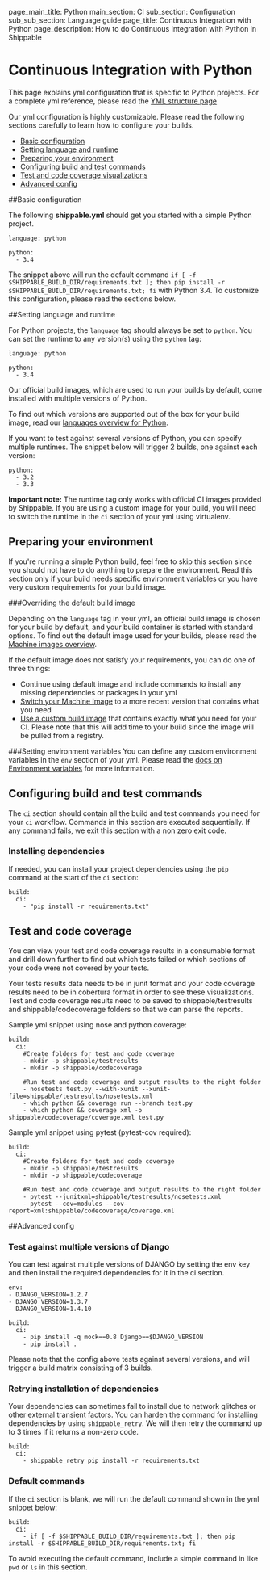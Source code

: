 page_main_title: Python
main_section: CI
sub_section: Configuration
sub_sub_section: Language guide
page_title: Continuous Integration with Python
page_description: How to do Continuous Integration with Python in Shippable

# Continuous Integration with Python
This page explains yml configuration that is specific to Python projects. For a complete yml reference, please read the [YML structure page](yml-structure/)

Our yml configuration is highly customizable. Please read the following sections carefully to learn how to
configure your builds.

-  [Basic configuration](#basic-python-config)
-  [Setting language and runtime](#language)
-  [Preparing your environment](#environment)
-  [Configuring build and test commands](#build-test)
-  [Test and code coverage visualizations](#test-coverage-reports)
-  [Advanced config](#advanced-config)

<a name="basic-python-config"></a>
##Basic configuration

The following **shippable.yml** should get you started with a simple Python project.

```
language: python

python:
  - 3.4
```

The snippet above will run the default command `if [ -f $SHIPPABLE_BUILD_DIR/requirements.txt ]; then pip install -r $SHIPPABLE_BUILD_DIR/requirements.txt; fi` with Python 3.4. To customize this configuration, please read the sections below.

<a name="language"></a>
##Setting language and runtime

For Python projects, the `language` tag should always be set to `python`. You can set the runtime to any version(s) using the `python` tag:

```
language: python

python:
  - 3.4
```
Our official build images, which are used to run your builds by default, come installed with multiple versions of Python.

To find out which versions are supported out of the box for your build image, read our [languages overview for Python](/platform/runtime/machine-image/language-versions/#python).

If you want to test against several versions of Python, you can specify multiple runtimes. The snippet below will trigger 2 builds, one against each version:

```
python:
  - 3.2
  - 3.3
```

**Important note:** The runtime tag only works with official CI images provided by Shippable. If you are using a custom image for your build, you will need to switch the runtime in the `ci` section of your yml using virtualenv.

<a name="environment"></a>
## Preparing your environment

If you're running a simple Python build, feel free to skip this section since you should not have to do anything to prepare the environment. Read this section only if your build needs specific environment variables or you have very custom requirements for your build image.

###Overriding the default build image

Depending on the `language` tag in your yml, an official build image is chosen for your build by default, and your build container is started with standard options. To find out the default image used for your builds, please read the [Machine images overview](../platform/runtime/machine-image/ami-overview/).

If the default image does not satisfy your requirements, you can do one of three things:

-  Continue using default image and include commands to install any missing dependencies or packages in your yml
-  [Switch your Machine Image](../ci/build-image/#changing-your-default-tag) to a more recent version that contains what you need
-  [Use a custom build image](../ci/custom-docker-image/) that contains exactly what you need for your CI. Please note that this will add time to your build since the image will be pulled from a registry.

###Setting environment variables
You can define any custom environment variables in the `env` section of your yml. Please read the [docs on Environment variables](env-vars/) for more information.

<a name="build-test"></a>
## Configuring build and test commands
The `ci` section should contain all the build and test commands you need for your `ci` workflow. Commands in this section are executed sequentially. If any command fails, we exit this section with a non zero exit code.

### Installing dependencies
If needed, you can install your project dependencies using the `pip` command at the start of the `ci` section:

```
build:
  ci:
    - "pip install -r requirements.txt"
```

<a name="test-coverage-reports"></a>
## Test and code coverage
You can view your test and code coverage results in a consumable format and drill down further to find out which tests failed or which sections of your code were not covered by your tests.

Your tests results data needs to be in junit format and your code coverage results need to be in cobertura format in order to see these visualizations. Test and code coverage results need to be saved to shippable/testresults and shippable/codecoverage folders so that we can parse the reports.

Sample yml snippet using nose and python coverage:

```
build:
  ci:
    #Create folders for test and code coverage
    - mkdir -p shippable/testresults
    - mkdir -p shippable/codecoverage

    #Run test and code coverage and output results to the right folder
    - nosetests test.py --with-xunit --xunit-file=shippable/testresults/nosetests.xml
    - which python && coverage run --branch test.py
    - which python && coverage xml -o shippable/codecoverage/coverage.xml test.py
```

Sample yml snippet using pytest (pytest-cov required):

```
build:
  ci:
    #Create folders for test and code coverage
    - mkdir -p shippable/testresults
    - mkdir -p shippable/codecoverage

    #Run test and code coverage and output results to the right folder
    - pytest --junitxml=shippable/testresults/nosetests.xml
    - pytest --cov=modules --cov-report=xml:shippable/codecoverage/coverage.xml
```

<a name="advanced-config"></a>
##Advanced config

### Test against multiple versions of Django

You can test against multiple versions of DJANGO by setting the env key and then install the required dependencies for it in the ci section.

```
env:
- DJANGO_VERSION=1.2.7
- DJANGO_VERSION=1.3.7
- DJANGO_VERSION=1.4.10

build:
  ci:
    - pip install -q mock==0.8 Django==$DJANGO_VERSION
    - pip install .
```
Please note that the config above tests against several versions, and will trigger a build matrix consisting of 3 builds.

### Retrying installation of dependencies
Your dependencies can sometimes fail to install due to network glitches or other external transient factors. You can harden the command for installing dependencies by using `shippable_retry`. We will then retry the command up to 3 times if it returns a non-zero code.


```
build:
  ci:
    - shippable_retry pip install -r requirements.txt
```

### Default commands

If the `ci` section is blank, we will run the default command shown in the yml snippet below:

```
build:
  ci:
    - if [ -f $SHIPPABLE_BUILD_DIR/requirements.txt ]; then pip install -r $SHIPPABLE_BUILD_DIR/requirements.txt; fi
```

To avoid executing the default command, include a simple command in like `pwd` or `ls` in this section.
